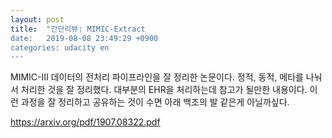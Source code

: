 ```yaml
---
layout: post
title:  "간단리뷰: MIMIC-Extract
date:   2019-08-08 23:49:29 +0900
categories: udacity en
---
```


MIMIC-III 데이터의 전처리 파이프라인을 잘 정리한 논문이다.
정적, 동적, 메타를 나눠서 처리한 것을 잘 정리했다.
대부분의 EHR을 처리하는데 참고가 될만한 내용이다. 
이런 과정을 잘 정리하고 공유하는 것이 수면 아래 백조의 발 같은게 아닐까싶다.

https://arxiv.org/pdf/1907.08322.pdf
